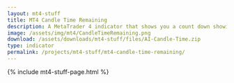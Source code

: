 ```yaml
---
layout: mt4-stuff
title: MT4 Candle Time Remaining
description: A MetaTrader 4 indicator that shows you a count down showing how much time is remaining until the close of the candle.
image: /assets/img/mt4/CandleTimeRemaining.png
download: /assets/downloads/mt4-stuff/files/AI-Candle-Time.zip
type: indicator
permalink: /projects/mt4-stuff/mt4-candle-time-remaining/
---
```


{% include mt4-stuff-page.html %}